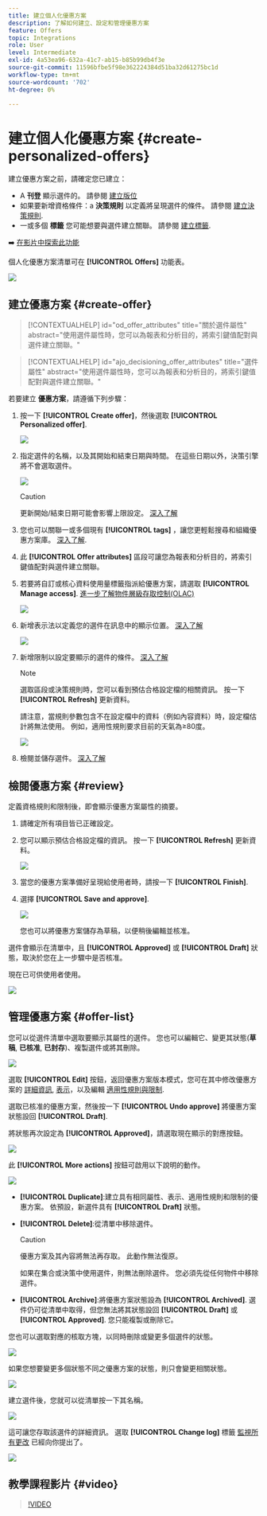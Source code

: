 ```yaml
---
title: 建立個人化優惠方案
description: 了解如何建立、設定和管理優惠方案
feature: Offers
topic: Integrations
role: User
level: Intermediate
exl-id: 4a53ea96-632a-41c7-ab15-b85b99db4f3e
source-git-commit: 11596bfbe5f98e362224384d51ba32d61275bc1d
workflow-type: tm+mt
source-wordcount: '702'
ht-degree: 0%

---
```


# 建立個人化優惠方案 {#create-personalized-offers}

建立優惠方案之前，請確定您已建立：

* A **刊登** 顯示選件的。 請參閱 [建立版位](../offer-library/creating-placements.md)
* 如果要新增資格條件：a **決策規則** 以定義將呈現選件的條件。 請參閱 [建立決策規則](../offer-library/creating-decision-rules.md).
* 一或多個 **標籤** 您可能想要與選件建立關聯。 請參閱 [建立標籤](../offer-library/creating-tags.md).

➡️ [在影片中探索此功能](#video)

個人化優惠方案清單可在 **[!UICONTROL Offers]** 功能表。

![](../assets/offers_list.png)

## 建立優惠方案 {#create-offer}

>[!CONTEXTUALHELP]
>id="od_offer_attributes"
>title="關於選件屬性"
>abstract="使用選件屬性時，您可以為報表和分析目的，將索引鍵值配對與選件建立關聯。"

>[!CONTEXTUALHELP]
>id="ajo_decisioning_offer_attributes"
>title="選件屬性"
>abstract="使用選件屬性時，您可以為報表和分析目的，將索引鍵值配對與選件建立關聯。"

若要建立 **優惠方案**，請遵循下列步驟：

1. 按一下 **[!UICONTROL Create offer]**，然後選取 **[!UICONTROL Personalized offer]**.

   ![](../assets/create_offer.png)

1. 指定選件的名稱，以及其開始和結束日期與時間。 在這些日期以外，決策引擎將不會選取選件。

   ![](../assets/offer_details.png)

   >[!CAUTION]
   >
   >更新開始/結束日期可能會影響上限設定。 [深入了解](add-constraints.md#capping-change-date)

1. 您也可以關聯一或多個現有 **[!UICONTROL tags]** ，讓您更輕鬆搜尋和組織優惠方案庫。 [深入了解](creating-tags.md).

1. 此 **[!UICONTROL Offer attributes]** 區段可讓您為報表和分析目的，將索引鍵值配對與選件建立關聯。

1. 若要將自訂或核心資料使用量標籤指派給優惠方案，請選取 **[!UICONTROL Manage access]**. [進一步了解物件層級存取控制(OLAC)](../../administration/object-based-access.md)

   ![](../assets/offer_manage-access.png)

1. 新增表示法以定義您的選件在訊息中的顯示位置。 [深入了解](add-representations.md)

   ![](../assets/channel-placement.png)

1. 新增限制以設定要顯示的選件的條件。 [深入了解](add-constraints.md)

   >[!NOTE]
   >
   >選取區段或決策規則時，您可以看到預估合格設定檔的相關資訊。 按一下 **[!UICONTROL Refresh]** 更新資料。
   >
   >請注意，當規則參數包含不在設定檔中的資料（例如內容資料）時，設定檔估計將無法使用。 例如，適用性規則要求目前的天氣為≥80度。

   ![](../assets/offer-constraints-example.png)

1. 檢閱並儲存選件。 [深入了解](#review)

## 檢閱優惠方案 {#review}

定義資格規則和限制後，即會顯示優惠方案屬性的摘要。

1. 請確定所有項目皆已正確設定。

1. 您可以顯示預估合格設定檔的資訊。 按一下 **[!UICONTROL Refresh]** 更新資料。

   ![](../assets/offer-summary-estimate.png)

1. 當您的優惠方案準備好呈現給使用者時，請按一下 **[!UICONTROL Finish]**.

1. 選擇 **[!UICONTROL Save and approve]**.

   ![](../assets/offer_review.png)

   您也可以將優惠方案儲存為草稿，以便稍後編輯並核准。

選件會顯示在清單中，且 **[!UICONTROL Approved]** 或 **[!UICONTROL Draft]** 狀態，取決於您在上一步驟中是否核准。

現在已可供使用者使用。

![](../assets/offer_created.png)

## 管理優惠方案 {#offer-list}

您可以從選件清單中選取要顯示其屬性的選件。 您也可以編輯它、變更其狀態(**草稿**, **已核准**, **已封存**)、複製選件或將其刪除。

![](../assets/offer_created.png)

選取 **[!UICONTROL Edit]** 按鈕，返回優惠方案版本模式，您可在其中修改優惠方案的 [詳細資訊](#create-offer), [表示](#representations)，以及編輯 [適用性規則與限制](#eligibility).

選取已核准的優惠方案，然後按一下 **[!UICONTROL Undo approve]** 將優惠方案狀態設回 **[!UICONTROL Draft]**.

將狀態再次設定為 **[!UICONTROL Approved]**，請選取現在顯示的對應按鈕。

![](../assets/offer_approve.png)

此 **[!UICONTROL More actions]** 按鈕可啟用以下說明的動作。

![](../assets/offer_more-actions.png)

* **[!UICONTROL Duplicate]**:建立具有相同屬性、表示、適用性規則和限制的優惠方案。 依預設，新選件具有 **[!UICONTROL Draft]** 狀態。
* **[!UICONTROL Delete]**:從清單中移除選件。

   >[!CAUTION]
   >
   >優惠方案及其內容將無法再存取。 此動作無法復原。
   >
   >如果在集合或決策中使用選件，則無法刪除選件。 您必須先從任何物件中移除選件。

* **[!UICONTROL Archive]**:將優惠方案狀態設為 **[!UICONTROL Archived]**. 選件仍可從清單中取得，但您無法將其狀態設回 **[!UICONTROL Draft]** 或 **[!UICONTROL Approved]**. 您只能複製或刪除它。

您也可以選取對應的核取方塊，以同時刪除或變更多個選件的狀態。

![](../assets/offer_multiple-selection.png)

如果您想要變更多個狀態不同之優惠方案的狀態，則只會變更相關狀態。

![](../assets/offer_change-status.png)

建立選件後，您就可以從清單按一下其名稱。

![](../assets/offer_click-name.png)

這可讓您存取該選件的詳細資訊。 選取 **[!UICONTROL Change log]** 標籤 [監視所有更改](../get-started/user-interface.md#monitoring-changes) 已經向你提出了。

![](../assets/offer_information.png)

## 教學課程影片 {#video}

>[!VIDEO](https://video.tv.adobe.com/v/329375?quality=12)
